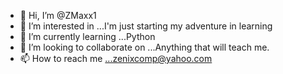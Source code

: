 - 👋 Hi, I’m @ZMaxx1
- 👀 I’m interested in ...I'm just starting my adventure in learning
- 🌱 I’m currently learning ...Python
- 💞️ I’m looking to collaborate on ...Anything that will teach me. 
- 📫 How to reach me ...zenixcomp@yahoo.com

<!---
ZMaxx1/ZMaxx1 is a ✨ special ✨ repository because its `README.md` (this file) appears on your GitHub profile.
You can click the Preview link to take a look at your changes.
--->
